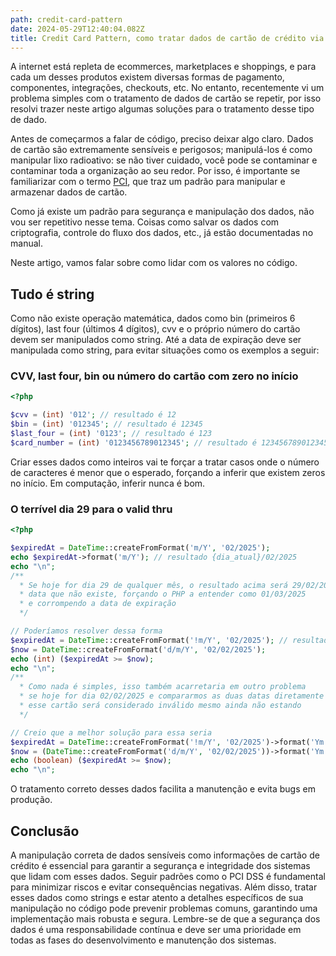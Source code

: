```yaml
---
path: credit-card-pattern
date: 2024-05-29T12:40:04.082Z
title: Credit Card Pattern, como tratar dados de cartão de crédito via código
---
```

A internet está repleta de ecommerces, marketplaces e shoppings, e para cada um desses produtos existem diversas formas de pagamento, componentes, integrações, checkouts, etc. No entanto, recentemente vi um problema simples com o tratamento de dados de cartão se repetir, por isso resolvi trazer neste artigo algumas soluções para o tratamento desse tipo de dado.

Antes de começarmos a falar de código, preciso deixar algo claro. Dados de cartão são extremamente sensíveis e perigosos; manipulá-los é como manipular lixo radioativo: se não tiver cuidado, você pode se contaminar e contaminar toda a organização ao seu redor. Por isso, é importante se familiarizar com o termo [PCI](https://listings.pcisecuritystandards.org/documents/PCI_DSS-QRG-v3_2_1.pdf), que traz um padrão para manipular e armazenar dados de cartão.

Como já existe um padrão para segurança e manipulação dos dados, não vou ser repetitivo nesse tema. Coisas como salvar os dados com criptografia, controle do fluxo dos dados, etc., já estão documentadas no manual.

Neste artigo, vamos falar sobre como lidar com os valores no código.

## Tudo é string

Como não existe operação matemática, dados como bin (primeiros 6 dígitos), last four (últimos 4 dígitos), cvv e o próprio número do cartão devem ser manipulados como string. Até a data de expiração deve ser manipulada como string, para evitar situações como os exemplos a seguir:

### CVV, last four, bin ou número do cartão com zero no início

```php
<?php

$cvv = (int) '012'; // resultado é 12
$bin = (int) '012345'; // resultado é 12345
$last_four = (int) '0123'; // resultado é 123
$card_number = (int) '0123456789012345'; // resultado é 123456789012345

```

Criar esses dados como inteiros vai te forçar a tratar casos onde o número de caracteres é menor que o esperado, forçando a inferir que existem zeros no início. Em computação, inferir nunca é bom.

### O terrível dia 29 para o valid thru

```php
<?php

$expiredAt = DateTime::createFromFormat('m/Y', '02/2025'); 
echo $expiredAt->format('m/Y'); // resultado {dia_atual}/02/2025
echo "\n";
/**
  * Se hoje for dia 29 de qualquer mês, o resultado acima será 29/02/2025
  * data que não existe, forçando o PHP a entender como 01/03/2025
  * e corrompendo a data de expiração
  */

// Poderíamos resolver dessa forma
$expiredAt = DateTime::createFromFormat('!m/Y', '02/2025'); // resultado 01/02/2025
$now = DateTime::createFromFormat('d/m/Y', '02/02/2025');
echo (int) ($expiredAt >= $now);
echo "\n";
/**
  * Como nada é simples, isso também acarretaria em outro problema
  * se hoje for dia 02/02/2025 e compararmos as duas datas diretamente
  * esse cartão será considerado inválido mesmo ainda não estando
  */

// Creio que a melhor solução para essa seria 
$expiredAt = DateTime::createFromFormat('!m/Y', '02/2025')->format('Ym'); // resultado 202502
$now = (DateTime::createFromFormat('d/m/Y', '02/02/2025'))->format('Ym');
echo (boolean) ($expiredAt >= $now);
echo "\n";
```

O tratamento correto desses dados facilita a manutenção e evita bugs em produção.

## Conclusão

A manipulação correta de dados sensíveis como informações de cartão de crédito é essencial para garantir a segurança e integridade dos sistemas que lidam com esses dados. Seguir padrões como o PCI DSS é fundamental para minimizar riscos e evitar consequências negativas. Além disso, tratar esses dados como strings e estar atento a detalhes específicos de sua manipulação no código pode prevenir problemas comuns, garantindo uma implementação mais robusta e segura. Lembre-se de que a segurança dos dados é uma responsabilidade contínua e deve ser uma prioridade em todas as fases do desenvolvimento e manutenção dos sistemas.
